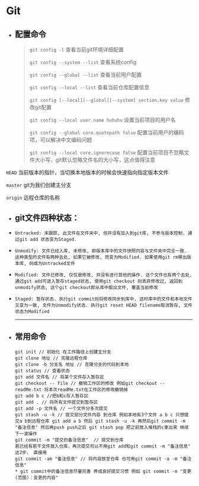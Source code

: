 # Git

* ## **配置命令**

  >`git config -l` 查看当前git环境详细配置
  >
  >`git config --system --list`  查看系统config
  >
  >`git config --global --list`  查看当前用户配置
  >
  >`git config --local --list`  查看当前仓库配置信息
  >
  >`git config [--local][--global][--system] section.key value` 修改git配置
  >
  >`git config --local user.name huhuhu` 设置当前项目的用户名
  >
  >`git config --global core.quotepath false` 配置当前用户的编码项，可以解决中文编码问题
  >
  >`git config --local core.ignorecase false` 配置当前项目不忽略文件大小写，git默认忽略文件名的大小写，这点值得注意

  

`HEAD` 当前版本的指针，当切换本地版本的时候会快速指向指定版本文件

`master` git为我们创建主分支

`origin` 远程仓库的名称

* ## git文件四种状态：

* `Untracked: 未跟踪, 此文件在文件夹中, 但并没有加入到git库, 不参与版本控制. 通过git add 状态变为Staged.`

* `Unmodify: 文件已经入库, 未修改, 即版本库中的文件快照内容与文件夹中完全一致. 这种类型的文件有两种去处, 如果它被修改, 而变为Modified. 如果使用git rm移出版本库, 则成为Untracked文件`

* `Modified: 文件已修改, 仅仅是修改, 并没有进行其他的操作. 这个文件也有两个去处, 通过git add可进入暂存staged状态, 使用git checkout 则丢弃修改过, 返回到unmodify状态, 这个git checkout即从库中取出文件, 覆盖当前修改`

* `Staged: 暂存状态. 执行git commit则将修改同步到库中, 这时库中的文件和本地文件又变为一致, 文件为Unmodify状态. 执行git reset HEAD filename取消暂存, 文件状态为Modified`

  ---

  

* ## **常用命令**

  ```yacas
  git init // 初始化 在工作路径上创建主分支
  git clone 地址 // 克隆远程仓库
  git clone -b 分支名 地址 // 克隆分支的代码到本地
  git status // 查看状态
  git add 文件名 // 将某个文件存入暂存区
  git checkout -- file // 撤销工作区的修改 例如git checkout -- readMe.txt 将本次readMe.txt在工作区的修改撤销掉
  git add b c //把b和c存入暂存区
  git add . // 将所有文件提交到暂存区
  git add -p 文件名 // 一个文件分多次提交
  git stash -u -k // 提交部分文件内容 到仓库 例如本地有3个文件 a b c 只想提交a b到远程仓库 git add a b 然后 git stash -u -k 再然后git commit -m "备注信息" 然后再push push之后 git stash pop 把之前放入堆栈的c拿出来 继续下一波操作
  git commit -m "提交的备注信息"  // 提交到仓库
  若已经有若干文件放入仓库，再次提交可以不用git add和git commit -m "备注信息" 这2步， 直接用
  git commit -am "备注信息" // 将内容放至仓库 也可用git commit -a -m "备注信息"
  * git commit中的备注信息尽量完善 养成良好提交习惯 例如 git commit -m "变更(范围)：变更的内容"
  ```

  

